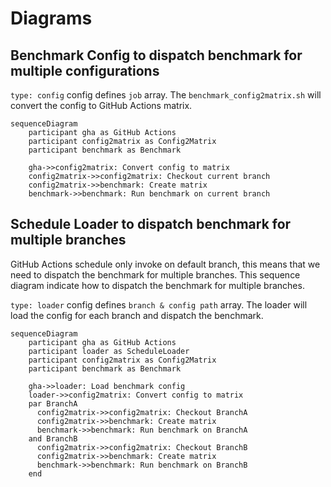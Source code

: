 # Diagrams

## Benchmark Config to dispatch benchmark for multiple configurations

`type: config` config defines `job` array. The `benchmark_config2matrix.sh` will convert the config to GitHub Actions matrix.

```mermaid
sequenceDiagram
    participant gha as GitHub Actions
    participant config2matrix as Config2Matrix
    participant benchmark as Benchmark

    gha->>config2matrix: Convert config to matrix
    config2matrix->>config2matrix: Checkout current branch
    config2matrix->>benchmark: Create matrix
    benchmark->>benchmark: Run benchmark on current branch
```

## Schedule Loader to dispatch benchmark for multiple branches

GitHub Actions schedule only invoke on default branch, this means that we need to dispatch the benchmark for multiple branches. This sequence diagram indicate how to dispatch the benchmark for multiple branches.

`type: loader` config defines `branch & config path` array. The loader will load the config for each branch and dispatch the benchmark.

```mermaid
sequenceDiagram
    participant gha as GitHub Actions
    participant loader as ScheduleLoader
    participant config2matrix as Config2Matrix
    participant benchmark as Benchmark

    gha->>loader: Load benchmark config
    loader->>config2matrix: Convert config to matrix
    par BranchA
      config2matrix->>config2matrix: Checkout BranchA
      config2matrix->>benchmark: Create matrix
      benchmark->>benchmark: Run benchmark on BranchA
    and BranchB
      config2matrix->>config2matrix: Checkout BranchB
      config2matrix->>benchmark: Create matrix
      benchmark->>benchmark: Run benchmark on BranchB
    end
```
